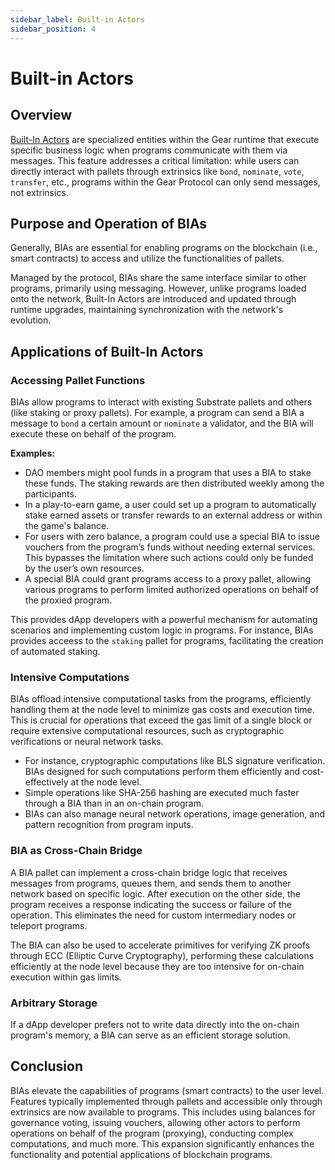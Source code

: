 ```yaml
---
sidebar_label: Built-in Actors
sidebar_position: 4
---
```


# Built-in Actors

## Overview
[Built-In Actors](/docs/developing-contracts/builtinactors/builtinactors.md) are specialized entities within the Gear runtime that execute specific business logic when programs communicate with them via messages. This feature addresses a critical limitation: while users can directly interact with pallets through extrinsics like `bond`, `nominate`, `vote`, `transfer`, etc., programs within the Gear Protocol can only send messages, not extrinsics.

## Purpose and Operation of BIAs

Generally, BIAs are essential for enabling programs on the blockchain (i.e., smart contracts) to access and utilize the functionalities of pallets. 

Managed by the protocol, BIAs share the same interface similar to other programs, primarily using messaging. However, unlike programs loaded onto the network, Built-In Actors are introduced and updated through runtime upgrades, maintaining synchronization with the network's evolution.

## Applications of Built-In Actors

### Accessing Pallet Functions

BIAs allow programs to interact with existing Substrate pallets and others (like staking or proxy pallets). For example, a program can send a BIA a message to `bond` a certain amount or `nominate` a validator, and the BIA will execute these on behalf of the program.

**Examples:**
- DAO members might pool funds in a program that uses a BIA to stake these funds. The staking rewards are then distributed weekly among the participants.
- In a play-to-earn game, a user could set up a program to automatically stake earned assets or transfer rewards to an external address or within the game's balance.
- For users with zero balance, a program could use a special BIA to issue vouchers from the program’s funds without needing external services. This bypasses the limitation where such actions could only be funded by the user’s own resources.
- A special BIA could grant programs access to a proxy pallet, allowing various programs to perform limited authorized operations on behalf of the proxied program.

This provides dApp developers with a powerful mechanism for automating scenarios and implementing custom logic in programs. For instance, BIAs provides acceess to the `staking` pallet for programs, facilitating the creation of automated staking.

### Intensive Computations
BIAs offload intensive computational tasks from the programs, efficiently handling them at the node level to minimize gas costs and execution time. This is crucial for operations that exceed the gas limit of a single block or require extensive computational resources, such as cryptographic verifications or neural network tasks.
- For instance, cryptographic computations like BLS signature verification. BIAs designed for such computations perform them efficiently and cost-effectively at the node level.
- Simple operations like SHA-256 hashing are executed much faster through a BIA than in an on-chain program.
- BIAs can also manage neural network operations, image generation, and pattern recognition from program inputs.

### BIA as Cross-Chain Bridge

A BIA pallet can implement a cross-chain bridge logic that receives messages from programs, queues them, and sends them to another network based on specific logic. After execution on the other side, the program receives a response indicating the success or failure of the operation. This eliminates the need for custom intermediary nodes or teleport programs.

The BIA can also be used to accelerate primitives for verifying ZK proofs through ECC (Elliptic Curve Cryptography), performing these calculations efficiently at the node level because they are too intensive for on-chain execution within gas limits.

### Arbitrary Storage
If a dApp developer prefers not to write data directly into the on-chain program's memory, a BIA can serve as an efficient storage solution.

## Conclusion
BIAs elevate the capabilities of programs (smart contracts) to the user level. Features typically implemented through pallets and accessible only through extrinsics are now available to programs. This includes using balances for governance voting, issuing vouchers, allowing other actors to perform operations on behalf of the program (proxying), conducting complex computations, and much more. This expansion significantly enhances the functionality and potential applications of blockchain programs.